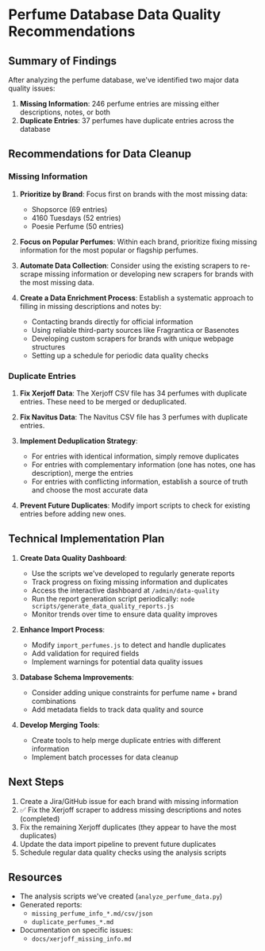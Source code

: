 # Perfume Database Data Quality Recommendations

## Summary of Findings

After analyzing the perfume database, we've identified two major data quality issues:

1. **Missing Information**: 246 perfume entries are missing either descriptions, notes, or both
2. **Duplicate Entries**: 37 perfumes have duplicate entries across the database

## Recommendations for Data Cleanup

### Missing Information

1. **Prioritize by Brand**: Focus first on brands with the most missing data:

   - Shopsorce (69 entries)
   - 4160 Tuesdays (52 entries)
   - Poesie Perfume (50 entries)

2. **Focus on Popular Perfumes**: Within each brand, prioritize fixing missing information for the most popular or flagship perfumes.

3. **Automate Data Collection**: Consider using the existing scrapers to re-scrape missing information or developing new scrapers for brands with the most missing data.

4. **Create a Data Enrichment Process**: Establish a systematic approach to filling in missing descriptions and notes by:
   - Contacting brands directly for official information
   - Using reliable third-party sources like Fragrantica or Basenotes
   - Developing custom scrapers for brands with unique webpage structures
   - Setting up a schedule for periodic data quality checks

### Duplicate Entries

1. **Fix Xerjoff Data**: The Xerjoff CSV file has 34 perfumes with duplicate entries. These need to be merged or deduplicated.

2. **Fix Navitus Data**: The Navitus CSV file has 3 perfumes with duplicate entries.

3. **Implement Deduplication Strategy**:

   - For entries with identical information, simply remove duplicates
   - For entries with complementary information (one has notes, one has description), merge the entries
   - For entries with conflicting information, establish a source of truth and choose the most accurate data

4. **Prevent Future Duplicates**: Modify import scripts to check for existing entries before adding new ones.

## Technical Implementation Plan

1. **Create Data Quality Dashboard**:

   - Use the scripts we've developed to regularly generate reports
   - Track progress on fixing missing information and duplicates
   - Access the interactive dashboard at `/admin/data-quality`
   - Run the report generation script periodically: `node scripts/generate_data_quality_reports.js`
   - Monitor trends over time to ensure data quality improves

2. **Enhance Import Process**:

   - Modify `import_perfumes.js` to detect and handle duplicates
   - Add validation for required fields
   - Implement warnings for potential data quality issues

3. **Database Schema Improvements**:

   - Consider adding unique constraints for perfume name + brand combinations
   - Add metadata fields to track data quality and source

4. **Develop Merging Tools**:
   - Create tools to help merge duplicate entries with different information
   - Implement batch processes for data cleanup

## Next Steps

1. Create a Jira/GitHub issue for each brand with missing information
2. ✅ Fix the Xerjoff scraper to address missing descriptions and notes (completed)
3. Fix the remaining Xerjoff duplicates (they appear to have the most duplicates)
4. Update the data import pipeline to prevent future duplicates
5. Schedule regular data quality checks using the analysis scripts

## Resources

- The analysis scripts we've created (`analyze_perfume_data.py`)
- Generated reports:
  - `missing_perfume_info_*.md/csv/json`
  - `duplicate_perfumes_*.md`
- Documentation on specific issues:
  - `docs/xerjoff_missing_info.md`
